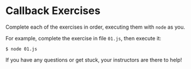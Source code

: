 # Callback Exercises

Complete each of the exercises in order, executing them with `node` as you.

For example, complete the exercise in file `01.js`, then execute it:

```
$ node 01.js
```

If you have any questions or get stuck, your instructors are there to help!
